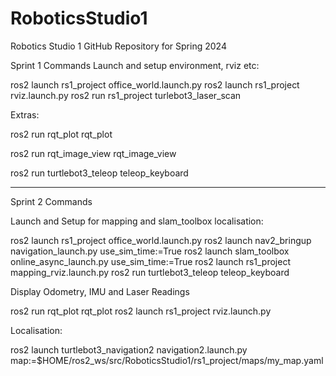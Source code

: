 # RoboticsStudio1
Robotics Studio 1 GitHub Repository for Spring 2024

Sprint 1 Commands
Launch and setup environment, rviz etc:

ros2 launch rs1_project office_world.launch.py
ros2 launch rs1_project rviz.launch.py
ros2 run rs1_project turlebot3_laser_scan


Extras:

ros2 run rqt_plot rqt_plot

ros2 run rqt_image_view rqt_image_view

ros2 run turtlebot3_teleop teleop_keyboard

______________________________________________
Sprint 2 Commands

Launch and Setup for mapping and slam_toolbox localisation:

ros2 launch rs1_project office_world.launch.py
ros2 launch nav2_bringup navigation_launch.py use_sim_time:=True
ros2 launch slam_toolbox online_async_launch.py use_sim_time:=True
ros2 launch rs1_project mapping_rviz.launch.py
ros2 run turtlebot3_teleop teleop_keyboard

Display Odometry, IMU and Laser Readings

ros2 run rqt_plot rqt_plot
ros2 launch rs1_project rviz.launch.py

Localisation:

ros2 launch turtlebot3_navigation2 navigation2.launch.py map:=$HOME/ros2_ws/src/RoboticsStudio1/rs1_project/maps/my_map.yaml 



